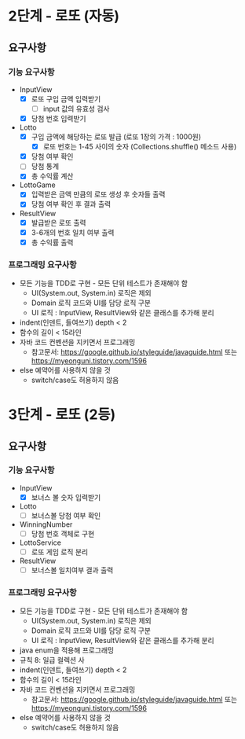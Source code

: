 # 2단계 - 로또 (자동)

## 요구사항

### 기능 요구사항

* InputView
  - [x] 로또 구입 금액 입력받기
    - [ ] input 값의 유효성 검사
  - [x] 당첨 번호 입력받기
* Lotto
  - [x] 구입 금액에 해당하는 로또 발급 (로또 1장의 가격 : 1000원)
    - [x] 로또 번호는 1-45 사이의 숫자 (Collections.shuffle() 메소드 사용)
  - [x] 당첨 여부 확인   
  - [ ] 당첨 통계
  - [x] 총 수익률 계산
* LottoGame
  - [x] 입력받은 금액 만큼의 로또 생성 후 숫자들 출력
  - [x] 당첨 여부 확인 후 결과 출력
* ResultView
  - [x] 발급받은 로또 출력
  - [x] 3-6개의 번호 일치 여부 출력
  - [x] 총 수익률 출력

### 프로그래밍 요구사항

- 모든 기능을 TDD로 구현 - 모든 단위 테스트가 존재해야 함
  - UI(System.out, System.in) 로직은 제외
  - Domain 로직 코드와 UI를 담당 로직 구분
  - UI 로직 : InputView, ResultView와 같은 클래스를 추가해 분리
- indent(인덴트, 들여쓰기) depth < 2
- 함수의 길이 < 15라인
- 자바 코드 컨벤션을 지키면서 프로그래밍
  - 참고문서: https://google.github.io/styleguide/javaguide.html 또는 https://myeonguni.tistory.com/1596
- else 예약어를 사용하지 않을 것
  - switch/case도 허용하지 않음
  
  
  
# 3단계 - 로또 (2등)

## 요구사항

### 기능 요구사항

* InputView
  - [x] 보너스 볼 숫자 입력받기
* Lotto
  - [ ] 보너스볼 당첨 여부 확인
* WinningNumber
  - [ ] 당첨 번호 객체로 구현
* LottoService
  - [ ] 로또 게임 로직 분리
* ResultView
  - [ ] 보너스볼 일치여부 결과 출력

### 프로그래밍 요구사항

- 모든 기능을 TDD로 구현 - 모든 단위 테스트가 존재해야 함
  - UI(System.out, System.in) 로직은 제외
  - Domain 로직 코드와 UI를 담당 로직 구분
  - UI 로직 : InputView, ResultView와 같은 클래스를 추가해 분리
- java enum을 적용해 프로그래밍
- 규칙 8: 일급 컬렉션 사
- indent(인덴트, 들여쓰기) depth < 2
- 함수의 길이 < 15라인
- 자바 코드 컨벤션을 지키면서 프로그래밍
  - 참고문서: https://google.github.io/styleguide/javaguide.html 또는 https://myeonguni.tistory.com/1596
- else 예약어를 사용하지 않을 것
  - switch/case도 허용하지 않음
